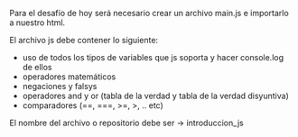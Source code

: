Para el desafío de hoy será necesario crear un archivo main.js e importarlo a nuestro html.

El archivo js debe contener lo siguiente:

- uso de todos los tipos de variables que js soporta y hacer console.log de ellos
- operadores matemáticos
- negaciones y falsys
- operadores and y or (tabla de la verdad y tabla de la verdad disyuntiva)
- comparadores (==, ===, >=, >, .. etc)

El nombre del archivo o repositorio debe ser → introduccion_js